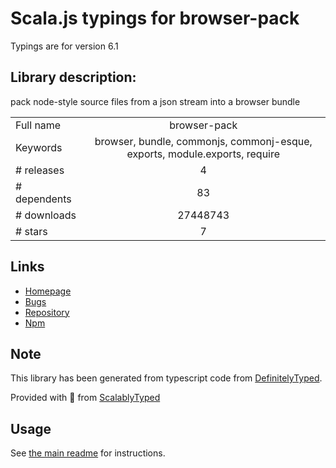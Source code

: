 
# Scala.js typings for browser-pack

Typings are for version 6.1

## Library description:
pack node-style source files from a json stream into a browser bundle

|                    |                 |
| ------------------ | :-------------: |
| Full name          | browser-pack |
| Keywords           | browser, bundle, commonjs, commonj-esque, exports, module.exports, require |
| # releases         | 4 |
| # dependents       | 83 |
| # downloads        | 27448743 |
| # stars            | 7 |

## Links
- [Homepage](https://github.com/browserify/browser-pack)
- [Bugs](https://github.com/browserify/browser-pack/issues)
- [Repository](https://github.com/browserify/browser-pack)
- [Npm](https://www.npmjs.com/package/browser-pack)
    


## Note
This library has been generated from typescript code from [DefinitelyTyped](https://definitelytyped.org).

Provided with :purple_heart: from [ScalablyTyped](https://github.com/oyvindberg/ScalablyTyped)

## Usage
See [the main readme](../../readme.md) for instructions.


